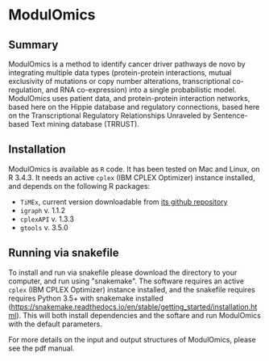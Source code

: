 # ModulOmics

## Summary
ModulOmics is a method to identify cancer driver pathways de novo by integrating multiple data types (protein-protein interactions, mutual exclusivity of mutations or copy number alterations, transcriptional co-regulation, and RNA co-expression) into a single probabilistic model. ModulOmics uses patient data, and protein-protein interaction networks, based here on the Hippie database and regulatory connections, based here on the Transcriptional Regulatory Relationships Unraveled by Sentence-based Text mining database (TRRUST).

## Installation
ModulOmics is available as ```R``` code. It has been tested on Mac and Linux, on R 3.4.3. It needs an active ```cplex``` (IBM CPLEX Optimizer) instance installed, and depends on the following R packages:
* ```TiMEx```, current version downloadable from [its github repository](https://github.com/csimona/TiMEx/)
* ```igraph``` v. 1.1.2
* ```cplexAPI``` v. 1.3.3
* ```gtools``` v. 3.5.0

## Running via snakefile
To install and run via snakefile please download the directory to your computer, and run using "snakemake".
The software requires an active ```cplex``` (IBM CPLEX Optimizer) instance installed, and the snakefile requires requires Python 3.5+ with snakemake installed (https://snakemake.readthedocs.io/en/stable/getting_started/installation.html). This will both install dependencies and the softare and run ModulOmics with the default parameters.


For more details on the input and output structures of ModulOmics, please see the pdf manual.


